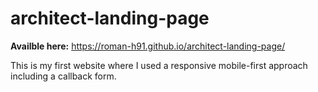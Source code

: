 # architect-landing-page
**Availble here:** https://roman-h91.github.io/architect-landing-page/

This is my first website where I used a responsive mobile-first approach including a callback form.
